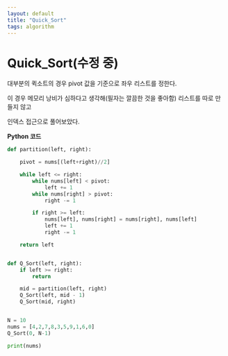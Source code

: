 ```yaml
---
layout: default
title: "Quick_Sort"
tags: algorithm
---
```


# Quick_Sort(수정 중)



대부분의 퀵소트의 경우 pivot 값을 기준으로 좌우 리스트를 정한다.

이 경우 메모리 낭비가 심하다고 생각해(필자는 깔끔한 것을 좋아함) 리스트를 따로 만들지 않고

인덱스 접근으로 풀어보았다.





**Python 코드**

```python
def partition(left, right):

    pivot = nums[(left+right)//2]

    while left <= right:
        while nums[left] < pivot:
            left += 1
        while nums[right] > pivot:
            right -= 1

        if right >= left:
            nums[left], nums[right] = nums[right], nums[left]
            left += 1
            right -= 1

    return left


def Q_Sort(left, right):
    if left >= right:
        return

    mid = partition(left, right)
    Q_Sort(left, mid - 1)
    Q_Sort(mid, right)


N = 10
nums = [4,2,7,8,3,5,9,1,6,0]
Q_Sort(0, N-1)

print(nums)
```

